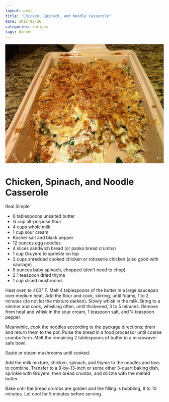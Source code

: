 ```yaml
---
layout: post
title: "Chicken, Spinach, and Noodle Casserole"
date: 2012-02-26
categories: recipes
tags: dinner
---
```

![picture of the recipe](/assets/images/2012-02-26_casserole.jpg)

Chicken, Spinach, and Noodle Casserole
======================================

<span class="source">Real Simple</span>

- 6 tablespoons unsalted butter
- ¼ cup all-purpose flour
- 4 cups whole milk
- 1 cup sour cream  
- Kosher salt and black pepper
- 12 ounces egg noodles
- 4 slices sandwich bread <span class="update">(or panko bread crumbs)</span>
- 1 cup Gruyère to sprinkle on top
- 2 cups shredded cooked chicken or rotisserie chicken (also good with sausage)
- 5 ounces baby spinach, chopped <span class="update">(don't need to chop)</span>
- <span class="strike">2</span> <span class="update">1</span> teaspoon dried thyme
- 1 cup sliced mushrooms

Heat oven to 400° F.  Melt 4 tablespoons of the butter in a large saucepan over medium heat.  Add the flour and cook, stirring, until foamy, 1 to 2 minutes (do not let the mixture darken).  Slowly whisk in the milk.  Bring to a simmer and cook, whisking often, until thickened, 3 to 5 minutes.  Remove from heat and whisk in the sour cream, 1 teaspoon salt, and ¼ teaspoon pepper.

Meanwhile, cook the noodles according to the package directions; drain and return them to the pot.  Pulse the bread in a food processor until coarse crumbs form.  Melt the remaining 2 tablespoons of butter in a microwave-safe bowl.

Sauté or steam mushrooms until cooked.

Add the milk mixture, chicken, spinach, and thyme to the noodles and toss to combine.  Transfer to a 9-by-13-inch or some other 3-quart baking dish, sprinkle with Gruyere, then bread crumbs, and drizzle with the melted butter.

Bake until the bread crumbs are golden and the filling is bubbling, 8 to 10 minutes.  Let cool for 5 minutes before serving.
